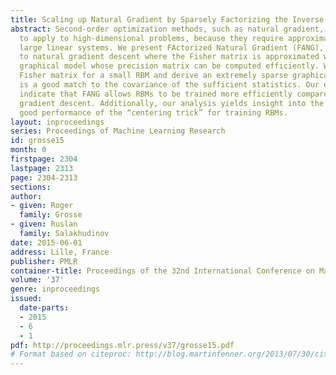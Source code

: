 ```yaml
---
title: Scaling up Natural Gradient by Sparsely Factorizing the Inverse Fisher Matrix
abstract: Second-order optimization methods, such as natural gradient, are difficult
  to apply to high-dimensional problems, because they require approximately solving
  large linear systems. We present FActorized Natural Gradient (FANG), an approximation
  to natural gradient descent where the Fisher matrix is approximated with a Gaussian
  graphical model whose precision matrix can be computed efficiently. We analyze the
  Fisher matrix for a small RBM and derive an extremely sparse graphical model which
  is a good match to the covariance of the sufficient statistics. Our experiments
  indicate that FANG allows RBMs to be trained more efficiently compared with stochastic
  gradient descent. Additionally, our analysis yields insight into the surprisingly
  good performance of the “centering trick” for training RBMs.
layout: inproceedings
series: Proceedings of Machine Learning Research
id: grosse15
month: 0
firstpage: 2304
lastpage: 2313
page: 2304-2313
sections: 
author:
- given: Roger
  family: Grosse
- given: Ruslan
  family: Salakhudinov
date: 2015-06-01
address: Lille, France
publisher: PMLR
container-title: Proceedings of the 32nd International Conference on Machine Learning
volume: '37'
genre: inproceedings
issued:
  date-parts:
  - 2015
  - 6
  - 1
pdf: http://proceedings.mlr.press/v37/grosse15.pdf
# Format based on citeproc: http://blog.martinfenner.org/2013/07/30/citeproc-yaml-for-bibliographies/
---
```

